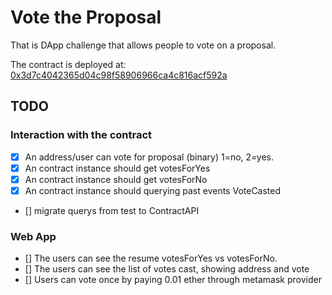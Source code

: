 # Vote the Proposal

That is DApp challenge that allows people to vote on a proposal.

The contract is deployed at:
[0x3d7c4042365d04c98f58906966ca4c816acf592a](https://rinkeby.etherscan.io/address/0x3d7c4042365d04c98f58906966ca4c816acf592a#code)

## TODO

### Interaction with the contract

- [x] An address/user can vote for proposal (binary) 1=no, 2=yes.
- [x] An contract instance should get votesForYes
- [x] An contract instance should get votesForNo
- [x] An contract instance should querying past events VoteCasted
- [] migrate querys from test to ContractAPI

### Web App

- [] The users can see the resume votesForYes vs votesForNo.
- [] The users can see the list of votes cast, showing address and vote
- [] Users can vote once by paying 0.01 ether through metamask provider
